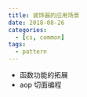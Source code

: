 ```yaml
---
title: 装饰器的应用场景
date: 2018-08-26
categories:
  - [cs, common]
tags:
  - pattern
---
```


- 函数功能的拓展
- aop 切面编程

